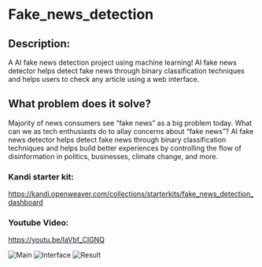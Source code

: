 # Fake_news_detection



## Description:

A AI fake news detection project using machine learning!  AI fake news detector helps detect fake news through binary classification techniques and helps users to check any article using a web interface.

## What problem does it solve? 

Majority of news consumers see “fake news” as a big problem today. What can we as tech enthusiasts do to allay concerns about “fake news”?  AI fake news detector helps detect fake news through binary classification techniques and helps build better experiences by controlling the flow of disinformation in politics, businesses, climate change, and more.


### Kandi starter kit:

https://kandi.openweaver.com/collections/starterkits/fake_news_detection_dashboard

### Youtube Video:

https://youtu.be/IaVbf_ClGNQ


![Main](images/main.jpg)
![Interface](images/interface.jpg)
![Result](images/result.jpg)
